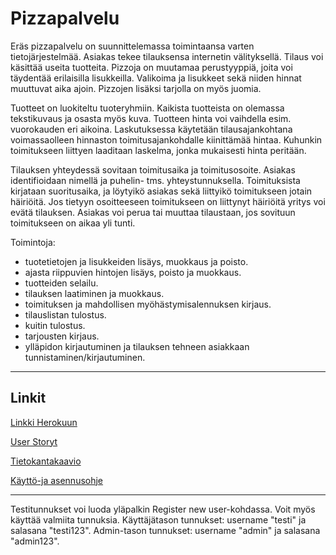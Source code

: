 # Pizzapalvelu

Eräs pizzapalvelu on suunnittelemassa toimintaansa varten tietojärjestelmää. Asiakas tekee tilauksensa internetin välityksellä. Tilaus voi käsittää useita tuotteita. Pizzoja on muutamaa perustyyppiä, joita voi täydentää erilaisilla lisukkeilla. Valikoima ja lisukkeet sekä niiden hinnat muuttuvat aika ajoin. Pizzojen lisäksi tarjolla on myös juomia. 

Tuotteet on luokiteltu tuoteryhmiin. Kaikista tuotteista on olemassa tekstikuvaus ja osasta myös kuva. Tuotteen hinta voi vaihdella esim. vuorokauden eri aikoina. Laskutuksessa käytetään tilausajankohtana voimassaolleen hinnaston toimitusajankohdalle kiinittämää hintaa. Kuhunkin toimitukseen liittyen laaditaan laskelma, jonka mukaisesti hinta peritään.

Tilauksen yhteydessä sovitaan toimitusaika ja toimitusosoite. Asiakas identifioidaan nimellä ja puhelin- tms. yhteystunnuksella. Toimituksista kirjataan suoritusaika, ja löytyikö asiakas sekä liittyikö toimitukseen jotain häiriöitä. Jos tietyyn osoitteeseen toimitukseen on liittynyt häiriöitä yritys voi evätä tilauksen. Asiakas voi perua tai muuttaa tilaustaan, jos sovituun toimitukseen on aikaa yli tunti.

Toimintoja:
* tuotetietojen ja lisukkeiden lisäys, muokkaus ja poisto.
* ajasta riippuvien hintojen lisäys, poisto ja muokkaus.
* tuotteiden selailu.
* tilauksen laatiminen ja muokkaus.
* toimituksen ja mahdollisen myöhästymisalennuksen kirjaus.
* tilauslistan tulostus.
* kuitin tulostus.
* tarjousten kirjaus.
* ylläpidon kirjautuminen ja tilauksen tehneen asiakkaan tunnistaminen/kirjautuminen.

***

## Linkit 

[Linkki Herokuun](https://pizzapalvelu.herokuapp.com)


[User Storyt](/documentation/user_stories)


[Tietokantakaavio](/documentation/Tietokantakaavio.png)

[Käyttö-ja asennusohje](/documentation/kaytto_ja_asennusohje)

***

Testitunnukset voi luoda yläpalkin Register new user-kohdassa. 
Voit myös käyttää valmiita tunnuksia. Käyttäjätason tunnukset: username "testi" ja salasana "testi123".
Admin-tason tunnukset: username "admin" ja salasana "admin123".
